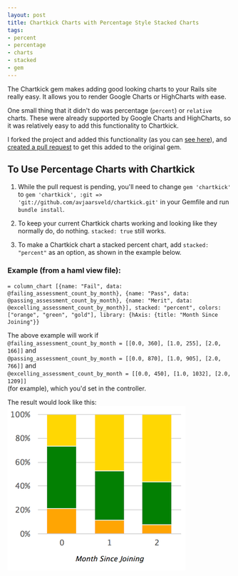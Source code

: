 ```yaml
---
layout: post
title: Chartkick Charts with Percentage Style Stacked Charts
tags:
- percent
- percentage
- charts
- stacked
- gem
---
```


The Chartkick gem makes adding good looking charts to your Rails site really easy. It allows you to render Google Charts or HighCharts with ease.

One small thing that it didn't do was percentage (`percent`) or `relative` charts. These were already supported by Google Charts and HighCharts, so it was relatively easy to add this functionality to Chartkick.

I forked the project and added this functionality (as you can [see here](https://github.com/avjaarsveld/chartkick)), and [created a pull request](https://github.com/ankane/chartkick/pull/199) to get this added to the original gem.

## To Use Percentage Charts with Chartkick

1. While the pull request is pending, you'll need to change `gem 'chartkick'` to `gem 'chartkick', :git => 'git://github.com/avjaarsveld/chartkick.git'` in your Gemfile and run `bundle install`.

2. To keep your current Chartkick charts working and looking like they normally do, do nothing. `stacked: true` still works.

3. To make a Chartkick chart a stacked percent chart, add `stacked: "percent"` as an option, as shown in the example below.

### Example (from a haml view file):

```
= column_chart [{name: "Fail", data: @failing_assessment_count_by_month}, {name: "Pass", data: @passing_assessment_count_by_month}, {name: "Merit", data: @excelling_assessment_count_by_month}], stacked: "percent", colors: ["orange", "green", "gold"], library: {hAxis: {title: "Month Since Joining"}}
```

The above example will work if<br>
`@failing_assessment_count_by_month = [[0.0, 360], [1.0, 255], [2.0, 166]]` and<br>
`@passing_assessment_count_by_month = [[0.0, 870], [1.0, 905], [2.0, 766]]` and<br>
`@excelling_assessment_count_by_month = [[0.0, 450], [1.0, 1032], [2.0, 1209]]`<br>
(for example), which you'd set in the controller.

The result would look like this:
![Example Stacked Percent Chart](/images/example_stacked_percent_chartkick_chart.png)


